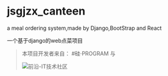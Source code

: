 # jsgjzx_canteen
a meal ordering system,made by Django,BootStrap and React

一个基于django的web点菜项目

>本项目开发者来自：
>#硅·PROGRAM
> 与
> 
>![前沿-IT技术社区](https://www.qyai.net/static/img/logo9.png)